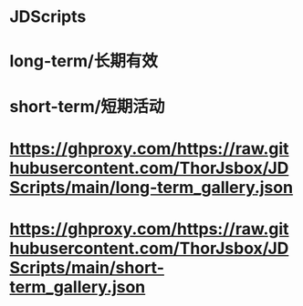 # JDScripts

# long-term/长期有效

# short-term/短期活动

# https://ghproxy.com/https://raw.githubusercontent.com/ThorJsbox/JDScripts/main/long-term_gallery.json

# https://ghproxy.com/https://raw.githubusercontent.com/ThorJsbox/JDScripts/main/short-term_gallery.json

